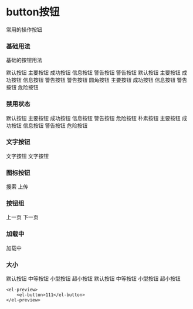 # button按钮
<p>常用的操作按钮</p>


### 基础用法
<p>基础的按钮用法</p>
<el-view>
    <div class='demo-block'>
        <el-row>
            <el-button> 默认按钮 </el-button>
            <el-button type='primary'> 主要按钮 </el-button>
            <el-button type='success'> 成功按钮 </el-button>
            <el-button type='info'> 信息按钮 </el-button>
            <el-button type='warning'> 警告按钮 </el-button>
            <el-button type='danger'> 警告按钮 </el-button>
        </el-row>
        <el-row>
            <el-button plain> 默认按钮 </el-button>
            <el-button type='primary' plain> 主要按钮 </el-button>
            <el-button type='success' plain> 成功按钮 </el-button>
            <el-button type='info' plain> 信息按钮 </el-button>
            <el-button type='warning' plain> 警告按钮 </el-button>
            <el-button type='danger' plain> 警告按钮 </el-button>
        </el-row>
        <el-row>
            <el-button round>圆角按钮</el-button>
            <el-button type="primary" round>主要按钮</el-button>
            <el-button type="success" round>成功按钮</el-button>
            <el-button type="info" round>信息按钮</el-button>
            <el-button type="warning" round>警告按钮</el-button>
            <el-button type="danger" round>危险按钮</el-button>
        </el-row>
        <el-row>
            <el-button icon="el-icon-search" circle></el-button>
            <el-button type="primary" icon="el-icon-edit" circle></el-button>
            <el-button type="success" icon="el-icon-check" circle></el-button>
            <el-button type="info" icon="el-icon-message" circle></el-button>
            <el-button type="warning" icon="el-icon-star-off" circle></el-button>
            <el-button type="danger" icon="el-icon-delete" circle></el-button>
        </el-row>
    </div>
    <h3>禁用状态</h3>
    <div class='demo-block'>
        <el-row>
            <el-button disabled>默认按钮</el-button>
            <el-button type="primary" disabled>主要按钮</el-button>
            <el-button type="success" disabled>成功按钮</el-button>
            <el-button type="info" disabled>信息按钮</el-button>
            <el-button type="warning" disabled>警告按钮</el-button>
            <el-button type="danger" disabled>危险按钮</el-button>
        </el-row>
        <el-row>
            <el-button plain disabled>朴素按钮</el-button>
            <el-button type="primary" plain disabled>主要按钮</el-button>
            <el-button type="success" plain disabled>成功按钮</el-button>
            <el-button type="info" plain disabled>信息按钮</el-button>
            <el-button type="warning" plain disabled>警告按钮</el-button>
            <el-button type="danger" plain disabled>危险按钮</el-button>
        </el-row>
    </div>
    <h3>文字按钮</h3>
    <el-row class='demo-block'>
        <el-button type="text">文字按钮</el-button>
        <el-button type="text" disabled>文字按钮</el-button>
    </el-row>
    <h3>图标按钮</h3>
    <el-row class='demo-block'>
        <el-button type="primary" icon="el-icon-edit"></el-button>
        <el-button type="primary" icon="el-icon-share"></el-button>
        <el-button type="primary" icon="el-icon-delete"></el-button>
        <el-button type="primary" icon="el-icon-search">搜索</el-button>
        <el-button type="primary">上传<i class="el-icon-upload el-icon--right"></i></el-button>
    </el-row>
    <h3>按钮组</h3>
    <el-row class='demo-block'>
        <el-button-group style="margin-right: 20px;">
            <el-button type="primary" icon="el-icon-arrow-left">上一页</el-button>
            <el-button type="primary">下一页<i class="el-icon-arrow-right el-icon--right"></i></el-button>
        </el-button-group>
        <el-button-group>
            <el-button type="primary" icon="el-icon-edit"></el-button>
            <el-button type="primary" icon="el-icon-share"></el-button>
            <el-button type="primary" icon="el-icon-delete"></el-button>
        </el-button-group>
    </el-row>
    <h3>加载中 </h3>
    <el-row class='demo-block'>
        <el-button type="primary" :loading="true">加载中</el-button>
    </el-row>
    <h3>大小 </h3>
    <div class='demo-block'>
        <el-row>
            <el-button>默认按钮</el-button>
            <el-button size="medium">中等按钮</el-button>
            <el-button size="small">小型按钮</el-button>
            <el-button size="mini">超小按钮</el-button>
        </el-row>
        <el-row>
            <el-button round>默认按钮</el-button>
            <el-button size="medium" round>中等按钮</el-button>
            <el-button size="small" round>小型按钮</el-button>
            <el-button size="mini" round>超小按钮</el-button>
        </el-row>
    </div>
</el-view>

```vue
<el-preview>
    <el-button>111</el-button>
</el-preview>

```